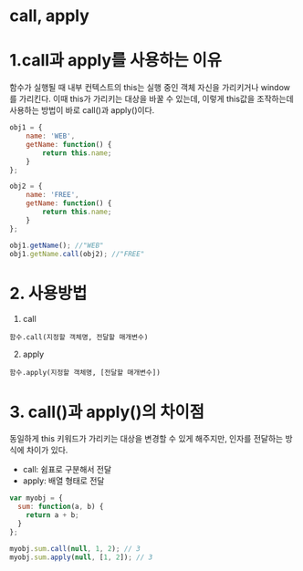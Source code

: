 call, apply
===
# 1.call과 apply를 사용하는 이유
함수가 실행될 때 내부 컨텍스트의 this는 실행 중인 객체 자신을 가리키거나 window를 가리킨다. 이때 this가 가리키는 대상을 바꿀 수 있는데, 이렇게 this값을 조작하는데 사용하는 방법이 바로 call()과 apply()이다.

```javascript
obj1 = {
    name: 'WEB',
    getName: function() {
        return this.name;
    }
};

obj2 = {
    name: 'FREE',
    getName: function() {
        return this.name;
    }
};

obj1.getName(); //"WEB"
obj1.getName.call(obj2); //"FREE"
```   

# 2. 사용방법
1. call
```
함수.call(지정할 객체명, 전달할 매개변수)
``` 

2. apply
```
함수.apply(지정할 객체명, [전달할 매개변수])
```

# 3. call()과 apply()의 차이점
동일하게 this 키워드가 가리키는 대상을 변경할 수 있게 해주지만, 인자를 전달하는 방식에 차이가 있다.
* call: 쉼표로 구분해서 전달
* apply: 배열 형태로 전달

```javascript
var myobj = {
  sum: function(a, b) {
    return a + b;
  }
};

myobj.sum.call(null, 1, 2); // 3
myobj.sum.apply(null, [1, 2]); // 3
```